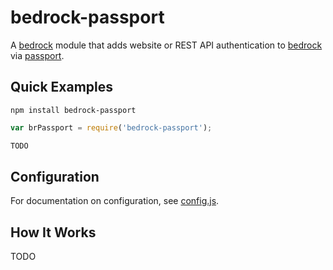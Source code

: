 # bedrock-passport

A [bedrock][] module that adds website or REST API authentication to
[bedrock][] via [passport][].

## Quick Examples

```
npm install bedrock-passport
```

```js
var brPassport = require('bedrock-passport');

TODO
```

## Configuration

For documentation on configuration, see [config.js](./lib/config.js).

## How It Works

TODO

[bedrock]: https://github.com/digitalbazaar/bedrock
[passport]: https://github.com/jaredhanson/passport
